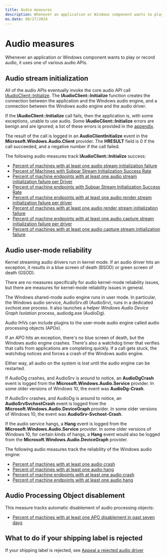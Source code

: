 ```yaml
---
title: Audio measures
description: Whenever an application or Windows component wants to play or record audio, it uses one of various audio APIs.
ms.date: 08/27/2024
---
```


# Audio measures

Whenever an application or Windows component wants to play or record audio, it uses one of various audio APIs.

## Audio stream initialization

All of the audio APIs eventually invoke the core audio API call [IAudioClient::Initialize](/windows/win32/api/audioclient/nf-audioclient-iaudioclient-initialize). The **IAudioClient::Initialize** function creates the connection between the application and the Windows audio engine, and a connection between the Windows audio engine and the audio driver.

If the **IAudioClient::Initialize** call fails, then the application is, with some exceptions, unable to use audio. Some **IAudioClient::Initialize** errors are benign and are ignored; a list of these errors is provided in the [appendix](measure-appendix.md).

The result of the call is logged in an **AudioClientInitialize** event in the **Microsoft.Windows.Audio.Client** provider. The **HRESULT** field is 0 if the call succeeded, and a negative number if the call failed.

The following audio measures track **IAudioClient::Initialize** success:

- [Percent of machines with at least one audio stream initialization failure](pct-machines-with-at-least-one-audio-stream-initialization-failure.md)
- [Percent of Machines with Subpar Stream Initialization Success Rate](pct-machines-with-subpar-stream-initialization-success-rate.md)
- [Percent of machine endpoints with at least one audio stream initialization failure per Driver](pct-machine-endpoints-with-at-least-one-audio-stream-initialization-failure-per-driver.md)
- [Percent of machine endpoints with Subpar Stream Initialization Success Rate](pct-machine-endpoints-with-subpar-stream-initialization-success-rate.md)
- [Percent of machine endpoints with at least one audio render stream initialization failure per driver](pct-machine-endpoints-with-at-least-one-audio-render-stream-initialization-failure-per-driver.md)
- [Percent of machines with at least one audio render stream initialization failure](pct-machines-with-at-least-one-audio-render-stream-initialization-failure.md)
- [Percent of machine endpoints with at least one audio capture stream initialization failure per driver](pct-machine-endpoints-with-at-least-one-audio-capture-stream-initialization-failure-per-driver.md)
- [Percent of machines with at least one audio capture stream initialization failure](pct-machines-with-at-least-one-audio-capture-stream-initialization-failure.md)

## Audio user-mode reliability

Kernel streaming audio drivers run in kernel mode. If an audio driver hits an exception, it results in a blue screen of death (BSOD) or green screen of death (GSOD).

There are no measures specifically for audio kernel-mode reliability issues, but there are measures for kernel-mode reliability issues in general.

The Windows shared-mode audio engine runs in user mode. In particular, the Windows audio service, AudioSrv.dll (AudioSrv), runs in a dedicated svchost.exe process. It also launches a helper *Windows Audio Device Graph Isolation* process, audiodg.exe (AudioDg).

Audio IHVs can include plugins to the user-mode audio engine called audio processing objects (APOs).

If an APO hits an exception, there's no blue screen of death, but the Windows audio engine crashes. There's also a watchdog timer that verifies that calls from applications are completing quickly. If a call gets stuck, the watchdog notices and forces a crash of the Windows audio engine.

Either way, all audio on the system is lost until the audio engine can be restarted.

If AudioDg crashes, and AudioSrv is around to notice, an **AudioDgCrash** event is logged from the **Microsoft.Windows.Audio.Service** provider. In some older versions of Windows 10, the event was **AudioDg-Crash**.

If AudioSrv crashes, and AudioDg is around to notice, an **AudioSrvSvchostCrash** event is logged from the **Microsoft.Windows.Audio.DeviceGraph** provider. In some older versions of Windows 10, the event was **AudioSrv-Svchost-Crash**.

If the audio service hangs, a **Hang** event is logged from the **Microsoft.Windows.Audio.Service** provider. In some older versions of Windows 10, for certain kinds of hangs, a **Hang** event would also be logged from the **Microsoft.Windows.Audio.DeviceGraph** provider.

The following audio measures track the reliability of the Windows audio engine:

- [Percent of machines with at least one audio crash](pct-machines-with-at-least-one-audio-crash.md)
- [Percent of machines with at least one audio hang](pct-machines-with-at-least-one-audio-hang.md)
- [Percent of machine endpoints with at least one audio crash](pct-machine-endpoints-with-at-least-one-audio-crash.md)
- [Percent of machine endpoints with at least one audio hang](pct-machine-endpoints-with-at-least-one-audio-hang.md)

## Audio Processing Object disablement

This measure tracks automatic disablement of audio processing objects:

- [Percent of machines with at least one APO disablement in past seven days](pct-machines-with-at-least-one-apo-disablement-in-past-7-days.md)

## What to do if your shipping label is rejected

If your shipping label is rejected, see [Appeal a rejected audio driver](appeal-rejected-audio-driver.md)
